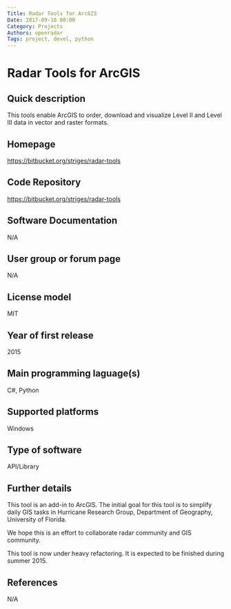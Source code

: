 ```yaml
---
Title: Radar Tools for ArcGIS 
Date: 2017-09-16 00:00
Category: Projects
Authors: openradar
Tags: project, devel, python
---
```


# Radar Tools for ArcGIS 

## Quick description
This tools enable ArcGIS to order, download and visualize Level II and Level III data in vector and raster formats.

## Homepage
<https://bitbucket.org/striges/radar-tools>

## Code Repository
<https://bitbucket.org/striges/radar-tools>

## Software Documentation
N/A

## User group or forum page
N/A

## License model
MIT

## Year of first release
2015

## Main programming laguage(s)
C#, Python

## Supported platforms
Windows

## Type of software
API/Library

## Further details
This tool is an add-in to ArcGIS. The initial goal for this tool is to simplify daily GIS tasks in Hurricane Research Group, Department of Geography, University of Florida.

We hope this is an effort to collaborate radar community and GIS community.

This tool is now under heavy refactoring. It is expected to be finished during summer 2015.

## References
N/A

